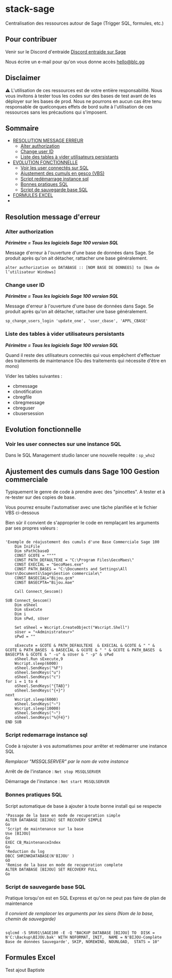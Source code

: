 # stack-sage
Centralisation des ressources autour de Sage (Trigger SQL, formules, etc.)

## Pour contribuer
Venir sur le Discord d'entraide <a href="https://bit.ly/blccommu">Discord entraide sur Sage</a>

Nous écrire un e-mail pour qu'on vous donne accès hello@blc.gg

## Disclaimer
:warning: L'utilisation de ces ressources est de votre entière responsabilité.
Nous vous invitons à tester tous les codes sur des bases de test avant de les déployer sur les bases de prod.
Nous ne pourrons en aucun cas être tenu responsable de quelconques effets de bord suite à l'utilisation de ces ressources sans les précautions qui s'imposent.

## Sommaire
<ul>
 	<li><a href="https://github.com/blc-conseil/stack-sage/blob/main/README.md#resolution-message-derreur">RESOLUTION MESSAGE ERREUR</a>
<ul>
 	<li><a href="https://github.com/blc-conseil/stack-sage/blob/main/README.md#alter-authorization">Alter authorization</a>
 	<li><a href="https://github.com/blc-conseil/stack-sage/blob/main/README.md#change-user-id">Change user ID</a>
  <li><a href="https://github.com/blc-conseil/stack-sage/blob/main/README.md#liste-des-tables-à-vider-utilisateurs-persistants">Liste des tables à vider utilisateurs persistants</a>
</ul>
</li>
 	<li><a href="https://github.com/blc-conseil/stack-sage/blob/main/README.md#evolution-fonctionnelle">EVOLUTION FONCTIONNELLE</a>
<ul>
  <li><a href="https://github.com/blc-conseil/stack-sage/blob/main/README.md#voir-les-user-connectes-sur-une-instance-sql">Voir les user connectés sur SQL</a>
  <li><a href="https://github.com/blc-conseil/stack-sage/blob/main/README.md#ajustement-des-cumuls-dans-Sage-100-gestion-commerciale">Ajustement des cumuls en gesco (VBS)</a> 
  <li><a href="https://github.com/blc-conseil/stack-sage/blob/main/README.md#script-redemarrage-instance-sql">Script redémarrage instance sql</a>
   <li><a href="https://github.com/blc-conseil/stack-sage/blob/main/README.md#bonnes-pratiques-sql">Bonnes pratiques SQL</a>
   <li><a href="https://github.com/blc-conseil/stack-sage/blob/main/README.md#script-de-sauvegarde-base-sql">Script de sauvegarde base SQL</a> 
</ul>   
 	<li><a href="https://github.com/blc-conseil/stack-sage/blob/main/README.md#formules-excel">FORMULES EXCEL</a>
 	<li></li>
</ul>

## Resolution message d'erreur

### Alter authorization

***Périmètre = Tous les logiciels Sage 100 version SQL***

Message d'erreur à l'ouverture d'une base de données dans Sage.
Se produit après qu'on ait détacher, rattacher une base généralement.

`alter authorization on DATABASE :: [NOM BASE DE DONNEES] to [Nom de l’utilisateur Windows]`

### Change user ID

***Périmètre = Tous les logiciels Sage 100 version SQL***

Message d'erreur à l'ouverture d'une base de données dans Sage.
Se produit après qu'on ait détacher, rattacher une base généralement.

`sp_change_users_login 'update_one', 'user_cbase', 'APPL_CBASE'`

### Liste des tables à vider utilisateurs persistants

***Périmètre = Tous les logiciels Sage 100 version SQL***

Quand il reste des utilisateurs connectés qui vous empêchent d'effectuer des traitements de maintenance (Ou des traitements qui nécessite d'être en mono)

Vider les tables suivantes :
-	cbmessage
-	cbnotification
-	cbregfile
-	cbregmessage
-	cbreguser
-	cbusersession


## Evolution fonctionnelle

### Voir les user connectes sur une instance SQL
Dans le SQL Management studio lancer une nouvelle requête :
`sp_who2`

## Ajustement des cumuls dans Sage 100 Gestion commerciale
Typiquement le genre de code à prendre avec des "pincettes".
A tester et à re-tester sur des copies de base.

Vous pourrez ensuite l'automatiser avec une tâche planifiée et le fichier VBS ci-dessous

Bien sûr il convient de s'approprier le code en remplaçant les arguments par ses propres valeurs :

```

'Exemple de réajustement des cumuls d'une Base Commerciale Sage 100
    Dim IniFile  
    Dim sPathCbaseD
    CONST GCOTE = """"
    CONST PATH_DEFAULTEXE = "C:\Program Files\GecoMaes\"
    CONST EXECIAL = "GecoMaes.exe"
    CONST PATH_BASES = "C:\Documents and Settings\All Users\Documents\Sage\Gestion commerciale\"
    CONST BASECIAL="Bijou.gcm"
    CONST BASECPTA="Bijou.mae"
   
    Call Connect_Gescom()

SUB Connect_Gescom()
    Dim oSheel
    Dim sExeCute
    Dim i
    Dim sPwd, sUser

    Set oSheel = Wscript.CreateObject("Wscript.Shell")
    sUser = "<Administrateur>"
    sPwd = ""
    
    sExecute = GCOTE & PATH_DEFAULTEXE  & EXECIAL & GCOTE & " " & GCOTE & PATH_BASES  & BASECIAL & GCOTE & " " & GCOTE & PATH_BASES  & BASECPTA & GCOTE & " -u" & sUser & " -p" & sPwd
    oSheel.Run sExecute,9
    Wscript.sleep(6000)
    oSheel.SendKeys("%F")   
    oSheel.SendKeys("u")
    oSheel.SendKeys("c")
for i = 1 to 4
    oSheel.SendKeys("{TAB}")
    oSheel.SendKeys("{+}")
next
    Wscript.sleep(6000)
    oSheel.SendKeys("~")
    Wscript.sleep(10000)
    oSheel.SendKeys("~")
    oSheel.SendKeys("%{F4}")
END SUB

```
### Script redemarrage instance sql
Code à rajouter à vos automatismes pour arrêter et redémarrer une instance SQL

_Remplacer "MSSQLSERVER" par le nom de votre instance_

Arrêt de de l'instance :
`Net stop MSSQLSERVER`

Démarrage de l'instance :
`Net start MSSQLSERVER`

### Bonnes pratiques SQL

Script automatique de base à ajouter à toute bonne install qui se respecte

```
'Passage de la base en mode de recuperation simple
ALTER DATABASE [BIJOU] SET RECOVERY SIMPLE
Go
'Script de maintenance sur la base
Use [BIJOU]
Go
EXEC CB_MaintenanceIndex
Go
'Reduction du log
DBCC SHRINKDATABASE(N'BIJOU' )
GO
'Remise de la base en mode de recuperation complete
ALTER DATABASE [BIJOU] SET RECOVERY FULL
Go
```
### Script de sauvegarde base SQL

Pratique lorsqu'on est en SQL Express et qu'on ne peut pas faire de plan de maintenance

_Il convient de remplacer les arguments par les siens (Nom de la base, chemin de sauvegarde)_

```

sqlcmd -S SRV01\SAGE100 -E -Q "BACKUP DATABASE [BIJOU] TO  DISK = N'C:\Backup\BIJOU.bak' WITH NOFORMAT, INIT,  NAME = N'BIJOU-Complète Base de données Sauvegarde', SKIP, NOREWIND, NOUNLOAD,  STATS = 10"

```

## Formules Excel
Test ajout Baptiste
